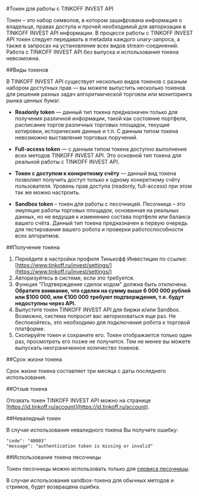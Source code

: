 #Токен для работы с TINKOFF INVEST API

Токен – это набор символов, в котором зашифрована информация о владельце, правах доступа 
и прочей необходимой для авторизации в TINKOFF INVEST API
информации. В процессе работы с TINKOFF INVEST API токен следует передавать в metadata
каждого unary-запроса, а также в запросах на установление всех видов stream-соединений.
Работа с TINKOFF INVEST API без выпуска и использования токена невозможна.

##Виды токенов

В TINKOFF INVEST API существует несколько видов токенов с разным набором доступных прав — вы
можете выпустить несколько токенов для решения разных задач алгоритмической торговли или
мониторинга рынка ценных бумаг.

* **Readonly token** — данный тип токена предназначен только для получения различной
  информации, такой как состояние портфеля, расписание торгов различных торговых площадок, текущие
  котировки, исторические данные и т.п. С данным типом токена невозможно выставление
  торговых поручений.

* **Full-access token** — с данным типом токена доступно выполнение всех методов
  TINKOFF INVEST API. Это основной тип токена для реальной работы с TINKOFF INVEST API.

* **Токен с доступом к конкретному счёту** — данный вид токена позволяет получить доступ только к
  одному конкретному счёту пользователя. Уровень прав доступа (readonly, full-access) при этом так же
  можно настроить.

* **Sandbox token** – токен для работы с песочницей. Песочница – это эмуляция работы
  торговых площадок, основанная на реальных данных, но не ведущая к изменению состава
  портфеля или баланса вашего счёта. Данный тип токена предназначен в первую очередь для
  тестирования вашего робота и проверки работоспособности всех алгоритмов.

##Получение токена

1. Перейдите в настройки профиля Тинькофф Инвестиции по ссылке: [https://www.tinkoff.ru/invest/settings/](https://www.tinkoff.ru/invest/settings/)
2. Авторизуйтесь в системе, если это требуется.
3. Функция "Подтверждение сделок кодом" должна быть отключена. **Обратите внимание, что сделки на сумму
выше 6 000 000 рублей или $100 000, или €100 000 требуют подтверждения, т.е. будут недоступны через API.**
4. Выпустите токен TINKOFF INVEST API для биржи и/или Sandbox. Возможно, система попросит вас авторизоваться
   еще раз. Не беспокойтесь, это необходимо для подключения робота к торговой платформе.
5. Скопируйте токен и сохраните его. Токен отображается только один раз, просмотреть его позже не
   получится. Тем не менее вы можете выпускать неограниченное количество токенов.

##Срок жизни токена

Срок жизни токена составляет три месяца с даты последнего использования.

##Отзыв токена

Отозвать токен TINKOFF INVEST API можно на странице [https://id.tinkoff.ru/account](https://id.tinkoff.ru/account).

##Невалидный токен

В случае использования невалидного токена Вы получите ошибку:
```
"code": "40003"
"message": "authentication token is missing or invalid"
```

##Использование токена песочницы

Токен песочницы можно использовать только для [сервиса песочницы](https://tinkoff.github.io/investAPI/head-sandbox/).

В случае использования sandbox-токена для обычных методов и стримов, будет возвращена ошибка.